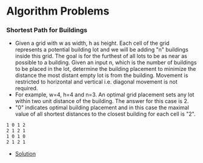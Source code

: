 # Algorithm Problems

### Shortest Path for Buildings
- Given a grid with w as width, h as height. Each cell of the grid represents a potential building lot and we will be adding "n" buildings inside this grid. The goal is for the furthest of all lots to be as near as possible to a building. Given an input n, which is the number of buildings to be placed in the lot, determine the building placement to minimize the distance the most distant empty lot is from the building. Movement is restricted to horizontal and vertical i.e. diagonal movement is not required.
- For example, w=4, h=4 and n=3. An optimal grid placement sets any lot within two unit distance of the building. The answer for this case is 2.
- "0" indicates optimal building placement and in this case the maximal value of all shortest distances to the closest building for each cell is "2".

````bash
1 0 1 2
2 1 2 1
1 0 1 0
2 1 2 1
````

- [Solution](build.py)